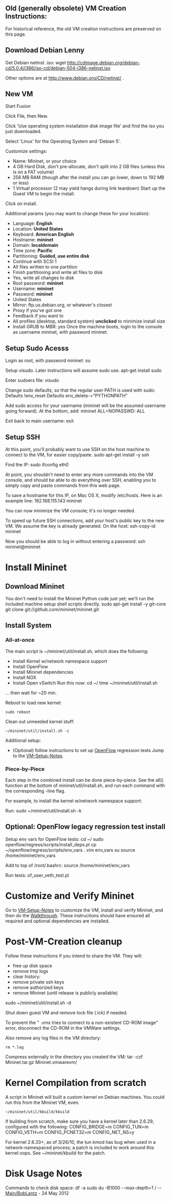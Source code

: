 <!-- %META:TOPICINFO{author="BobLantz" date="1337839991" format="1.1" reprev="1.1" version="1.1"}% -->
<!-- %META:TOPICPARENT{name="VM-Creation-Notes"}% -->
<!-- Use our custom page layout:
* Set VIEW_TEMPLATE = [MininetView](MininetView)
-->


Old (generally obsolete) VM Creation Instructions:
---------------------------------------------------

For historical reference, the old VM creation instructions are preserved on this page.

<!-- %TOC% -->


Download Debian Lenny
----------------------

Get Debian netinst .iso:
<verbatim>
wget <http://cdimage.debian.org/debian-cd/5.0.4/i386/iso-cd/debian-504-i386-netinst.iso></verbatim>

Other options are at <http://www.debian.org/CD/netinst/> .


New VM
-------

Start Fusion

Click File, then New.

Click 'Use operating system installation disk image file' and find the iso you just downloaded.

Select 'Linux' for the Operating System and 'Debian 5'.

Customize settings:
* Name: Mininet, or your choice
* 4 GB Hard Disk, don't pre-allocate, don't split into 2 GB files (unless this is on a FAT volume)
* 256 MB RAM (though after the install you can go lower, down to 192 MB or less)
* 1 Virtual processor (2 may yield hangs during link teardown)
Start up the Guest VM to begin the install.

Click on install.

Additional params (you may want to change these for your location):
* Language: **English**
* Location: **United States**
* Keyboard: **American English**
* Hostname: **mininet**
* Domain: **localdomain**
* Time zone: **Pacific**
* Partitioning: **Guided, use entire disk**
* Continue with SCSI 1
* All files written to one partition
* Finish partitioning and write all files to disk
* Yes, write all changes to disk
* Root password: **mininet**
* Username: **mininet**
* Password: **mininet**
* United States
* Mirror: ftp.us.debian.org, or whatever's closest
* Proxy if you've got one
* Feedback if you want to
* All profiles (desktop, standard system) **unclicked** to minimize install size
* Install GRUB to MBR: yes
Once the machine boots, login to the console as username mininet, with password mininet.


Setup Sudo Acesss
------------------

Login as root, with password mininet:
<verbatim>
su</verbatim>

Setup visudo. Later instructions will assume sudo use.
<verbatim>
apt-get install sudo</verbatim>

Enter sudoers file:
<verbatim>
visudo</verbatim>

Change sudo defaults, so that the regular user PATH is used with sudo:
<verbatim>
Defaults !env_reset
Defaults env_delete-="PYTHONPATH"</verbatim>

Add sudo access for your username (mininet will be the assumed username going forward). At the bottom, add:
<verbatim>
mininet ALL=NOPASSWD: ALL</verbatim>

Exit back to main username:
<verbatim>
exit</verbatim>


Setup SSH
----------

At this point, you'll probably want to use SSH on the host machine to connect to the VM, for easier copy/paste.
<verbatim>
sudo apt-get install -y ssh</verbatim>

Find the IP:
<verbatim>
sudo ifconfig eth0</verbatim>

At point, you shouldn't need to enter any more commands into the VM console, and should be able to do everything over SSH, enabling you to simply copy and paste commands from this web page.

To save a hostname for this IP, on Mac OS X, modify /etc/hosts. Here is an example line:
<verbatim>
192.168.115.143 mininet</verbatim>

You can now minimize the VM console; it's no longer needed.

To speed up future SSH connections, add your host's public key to the new VM. We assume the key is already generated. On the host:
<verbatim>
ssh-copy-id mininet</verbatim>

Now you should be able to log in without entering a password:
<verbatim>
ssh mininet@mininet</verbatim>


Install Mininet
================


Download Mininet
-----------------

You don't need to install the Mininet Python code just yet; we'll run the included machine setup shell scripts directly.
<verbatim>
sudo apt-get install -y git-core
git clone git://github.com/mininet/mininet.git
</verbatim>


Install System
---------------


### All-at-once

The main script is ~/mininet/util/install.sh, which does the following:
* Install Kernel w/network namespace support
* Install OpenFlow
* Install Mininet dependencies
* Install NOX
* Install Open vSwitch
Run this now: <verbatim>
cd ~/
time ~/mininet/util/install.sh</verbatim>

... then wait for ~20 min.

Reboot to load new kernel:

	sudo reboot

Clean out unneeded kernel stuff:

	~/mininet/util/install.sh -c

Additional setup:
* (Optional) follow instructions to set up [OpenFlow](OpenFlow) regression tests
Jump to the [VM-Setup-Notes](VM-Setup-Notes).


### Piece-by-Piece

Each step in the combined install can be done piece-by-piece. See the all() function at the bottom of mininet/util/install.sh, and run each command with the corresponding -line flag.

For example, to install the kernel w/network namespace support:

Run:
<verbatim>
sudo ~/mininet/util/install.sh -k</verbatim>


Optional: OpenFlow legacy regression test install
---------------------------------------------------

Setup env vars for OpenFlow tests:
<verbatim>
cd ~/
sudo openflow/regress/scripts/install_deps.pl
cp ~/openflow/regress/scripts/env_vars .
vim env_vars
su
source /home/mininet/env_vars</verbatim>

Add to top of /root/.bashrc:
<verbatim>
source /home/mininet/env_vars</verbatim>

Run tests:
<verbatim>
of_user_veth_test.pl</verbatim>


Customize and Verify Mininet
=============================

Go to [VM-Setup-Notes](VM-Setup-Notes) to customize the VM, install and verify Mininet, and then do the [Walkthrough](Walkthrough.md). These instructions should have ensured all required and optional dependencies are installed.


Post-VM-Creation cleanup
=========================

Follow these instructions if you intend to share the VM. They will:

* free up disk space
* remove tmp logs
* clear history:
* remove private ssh keys
* remove authorized keys
* remove Mininet (until release is publicly available)

<verbatim>
sudo ~/mininet/util/install.sh -d</verbatim>

Shut down guest VM and remove lock file (.lck) if needed.

To prevent the " .vmx tries to connect to a non-existent CD-ROM image" error, disconnect the CD-ROM in the VMWare settings.

Also remove any log files in the VM directory:

	rm *.log

Compress externally in the directory you created the VM:
<verbatim>
tar -czf Mininet.tar.gz Mininet.vmwarevm/</verbatim>


Kernel Compilation from scratch
================================

A script in Mininet will built a custom kernel on Debian machines. You could run this from the Mininet VM, even.

	~/mininet/util/kbuild/kbuild

If building from scratch, make sure you have a kernel later than 2.6.29, configured with the following:
<verbatim>
CONFIG_BRIDGE=m
CONFIG_TUN=m
CONFIG_VETH=m
CONFIG_PCNET32=m
CONFIG_NET_NS=y</verbatim>

For kernel 2.6.33+, as of 3/26/10, the tun kmod has bug when used in a network-namespaced process; a patch is included to work around this kernel oops. See ~/mininet/kbuild for the patch.


Disk Usage Notes
=================

Commands to check disk space:
<verbatim>
df -a
sudo du -B1000 --max-depth=1 /</verbatim> -- [Main/BobLantz](../Main/BobLantz) - 24 May 2012
